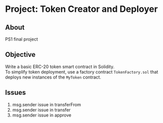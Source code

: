 # Project: Token Creator and Deployer

## About
PS1 final project

## Objective
Write a basic ERC-20 token smart contract in Solidity.\
To simplify token deployment, use a factory contract `TokenFactory.sol` that deploys new instances of the `MyToken` contract.

## Issues
1. msg.sender issue in transferFrom
2. msg.sender issue in transfer
3. msg.sender issue in approve
